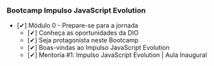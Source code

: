 ### Bootcamp Impulso JavaScript Evolution

- [✔] Módulo 0 - Prepare-se para a jornada
    - [✔] Conheça as oportunidades da DIO
    - [✔] Seja protagonista neste Bootcamp
    - [✔] Boas-vindas ao Impulso JavaScript Evolution
    - [✔] Mentoria #1: Impulso JavaScript Evolution | Aula Inaugural
